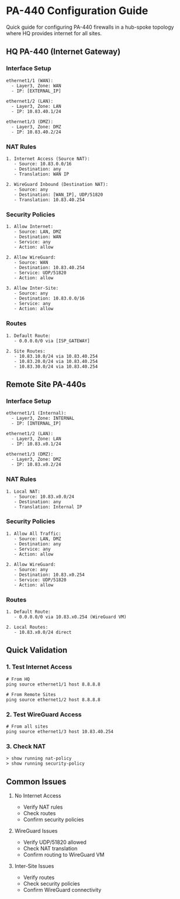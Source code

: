 # PA-440 Configuration Guide

Quick guide for configuring PA-440 firewalls in a hub-spoke topology where HQ provides internet for all sites.

## HQ PA-440 (Internet Gateway)

### Interface Setup
```
ethernet1/1 (WAN):
  - Layer3, Zone: WAN
  - IP: [EXTERNAL_IP]

ethernet1/2 (LAN):
  - Layer3, Zone: LAN
  - IP: 10.83.40.1/24

ethernet1/3 (DMZ):
  - Layer3, Zone: DMZ
  - IP: 10.83.40.2/24
```

### NAT Rules
```
1. Internet Access (Source NAT):
   - Source: 10.83.0.0/16
   - Destination: any
   - Translation: WAN IP

2. WireGuard Inbound (Destination NAT):
   - Source: any
   - Destination: [WAN_IP], UDP/51820
   - Translation: 10.83.40.254
```

### Security Policies
```
1. Allow Internet:
   - Source: LAN, DMZ
   - Destination: WAN
   - Service: any
   - Action: allow

2. Allow WireGuard:
   - Source: WAN
   - Destination: 10.83.40.254
   - Service: UDP/51820
   - Action: allow

3. Allow Inter-Site:
   - Source: any
   - Destination: 10.83.0.0/16
   - Service: any
   - Action: allow
```

### Routes
```
1. Default Route:
   - 0.0.0.0/0 via [ISP_GATEWAY]

2. Site Routes:
   - 10.83.10.0/24 via 10.83.40.254
   - 10.83.20.0/24 via 10.83.40.254
   - 10.83.30.0/24 via 10.83.40.254
```

## Remote Site PA-440s

### Interface Setup
```
ethernet1/1 (Internal):
  - Layer3, Zone: INTERNAL
  - IP: [INTERNAL_IP]

ethernet1/2 (LAN):
  - Layer3, Zone: LAN
  - IP: 10.83.x0.1/24

ethernet1/3 (DMZ):
  - Layer3, Zone: DMZ
  - IP: 10.83.x0.2/24
```

### NAT Rules
```
1. Local NAT:
   - Source: 10.83.x0.0/24
   - Destination: any
   - Translation: Internal IP
```

### Security Policies
```
1. Allow All Traffic:
   - Source: LAN, DMZ
   - Destination: any
   - Service: any
   - Action: allow

2. Allow WireGuard:
   - Source: any
   - Destination: 10.83.x0.254
   - Service: UDP/51820
   - Action: allow
```

### Routes
```
1. Default Route:
   - 0.0.0.0/0 via 10.83.x0.254 (WireGuard VM)

2. Local Routes:
   - 10.83.x0.0/24 direct
```

## Quick Validation

### 1. Test Internet Access
```
# From HQ
ping source ethernet1/1 host 8.8.8.8

# From Remote Sites
ping source ethernet1/2 host 8.8.8.8
```

### 2. Test WireGuard Access
```
# From all sites
ping source ethernet1/3 host 10.83.40.254
```

### 3. Check NAT
```
> show running nat-policy
> show running security-policy
```

## Common Issues

1. No Internet Access
   - Verify NAT rules
   - Check routes
   - Confirm security policies

2. WireGuard Issues
   - Verify UDP/51820 allowed
   - Check NAT translation
   - Confirm routing to WireGuard VM

3. Inter-Site Issues
   - Verify routes
   - Check security policies
   - Confirm WireGuard connectivity
